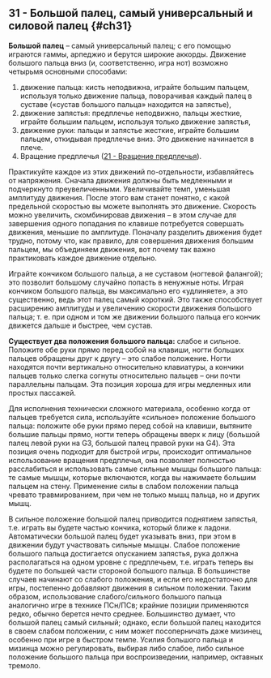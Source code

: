 ## 31 - Большой палец, самый универсальный и силовой палец {#ch31}

**Большой палец** – самый универсальный палец; с его помощью играются гаммы, арпеджио и берутся широкие аккорды. Движение большого пальца вниз (и, соответственно, игра нот) возможно четырьмя основными способами:

1. движение пальца: кисть неподвижна, играйте большим пальцем, используя только движение пальца, поворачивая каждый палец в суставе («сустав большого пальца» находится на запястье),
2. движение запястья: предплечье неподвижно, пальцы жесткие, играйте большим пальцем, используя только движение запястья,
3. движение руки: пальцы и запястье жесткие, играйте большим пальцем, откидывая предплечье вниз. Это движение начинается в плече.
4. Вращение предплечья ([21 - Вращение предплечья](#ch21)).

Практикуйте каждое из этих движений по-отдельности, избавляйтесь от напряжения. Сначала движения должны быть медленными и подчеркнуто преувеличенными. Увеличивайте темп, уменьшая амплитуду движения. После этого вам станет понятно, с какой предельной скоростью вы можете выполнять это движение. Скорость можно увеличить, скомбинировав движения – в этом случае для завершения одного попадания по клавише потребуется совершать движения, меньшие по амплитуде. Поначалу разделить движения будет трудно, потому что, как правило, для совершения движения большим пальцем, мы объединяем движения, вот почему так важно практиковать каждое движение отдельно.

Играйте кончиком большого пальца, а не суставом (ногтевой фалангой); это позволит большому случайно попасть в ненужные ноты. Играя кончиком большого пальца, вы максимально его «удлиняете», а это существенно, ведь этот палец самый короткий. Это также способствует расширению амплитуды и увеличению скорости движения большого пальца; т. е. при одном и том же движении большого пальца его кончик движется дальше и быстрее, чем сустав.

**Существует два положения большого пальца:** слабое и сильное. Положите обе руки прямо перед собой на клавиши, ногти больших пальцев обращены друг к другу – это слабое положение. Ногти находятся почти вертикально относительно клавиатуры, а кончики пальцев только слегка согнуты относительно пальцев – они почти параллельны пальцам. Эта позиция хороша для игры медленных или простых пассажей.

Для исполнения технически сложного материала, особенно когда от пальцев требуется сила, используйте «сильное» положение большого пальца: положите обе руки прямо перед собой на клавиши, вытяните большие пальцы прямо, ногти теперь обращены вверх к лицу (большой палец левой руки на G3, большой палец правой руки на G4). Эта позиция очень подходит для быстрой игры, происходит оптимальное использование вращения предплечья, она позволяет полностью расслабиться и использовать самые сильные мышцы большого пальца: те самые мышцы, которые включаются, когда вы нажимаете большим пальцем на стену. Применение силы в слабом положении пальца чревато травмированием, при чем не только мышц пальца, но и других мышц.

В сильное положение большой палец приводится поднятием запястья, т.е. играть вы будете частью кончика, который ближе к ладони. Автоматически большой палец будет указывать вниз, при этом в движении будут участвовать сильные мышцы. Слабое положение большого пальца достигается опусканием запястья, рука должна располагаться на одном уровне с предплечьем, т.е. играть теперь вы будете по большей части стороной большого пальца. В большинстве случаев начинают со слабого положения, и если его недостаточно для игры, постепенно добавляют движения в сильном положении. Таким образом, использование слабого/сильного большого пальца аналогично игре в технике ПСн/ПСв; крайние позиции применяются редко, обычно берется нечто среднее. Большинство думает, что большой палец самый сильный; однако, если большой палец находится в своем слабом положении, с ним может посоперничать даже мизинец, особенно при игре в быстром темпе. Усилия большого пальца и мизинца можно регулировать, выбирая либо слабое, либо сильное положение большого пальца при воспроизведении, например, октавных тремоло.
